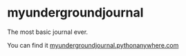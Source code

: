 # myundergroundjournal

The most basic journal ever.

You can find it [myundergroundjournal.pythonanywhere.com](https://myundergroundjournal.pythonanywhere.com)
